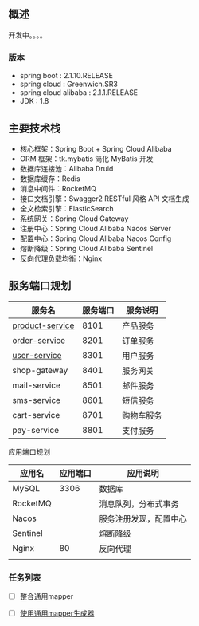 ## 概述

开发中。。。。

### 版本

- spring boot : 2.1.10.RELEASE
- spring cloud : Greenwich.SR3
- spring cloud alibaba : 2.1.1.RELEASE
- JDK : 1.8



## 主要技术栈

-  核心框架：Spring Boot + Spring Cloud Alibaba
-  ORM 框架：tk.mybatis 简化 MyBatis 开发
-  数据库连接池：Alibaba Druid
-  数据库缓存：Redis
-  消息中间件：RocketMQ
-  接口文档引擎：Swagger2 RESTful 风格 API 文档生成
-  全文检索引擎：ElasticSearch
-  系统网关：Spring Cloud Gateway
-  注册中心：Spring Cloud Alibaba Nacos Server
-  配置中心：Spring Cloud Alibaba Nacos Config 
-  熔断降级：Spring Cloud Alibaba Sentinel 
-  反向代理负载均衡：Nginx 

## 服务端口规划

| 服务名                                                       | 服务端口 | 服务说明   |
| ------------------------------------------------------------ | -------- | ---------- |
| [product-service](https://github.com/QiuCarson/spring-cloud-alibaba-shop/tree/master/shop-product-center/product-service) | 8101     | 产品服务   |
| [order-service](https://github.com/QiuCarson/spring-cloud-alibaba-shop/tree/master/shop-order-center/order-service) | 8201     | 订单服务   |
| [user-service](https://github.com/QiuCarson/spring-cloud-alibaba-shop/tree/master/shop-user-center/user-service) | 8301     | 用户服务   |
| shop-gateway                                                 | 8401     | 服务网关   |
| mail-service                                                 | 8501     | 邮件服务   |
| sms-service                                                  | 8601     | 短信服务   |
| cart-service                                                 | 8701     | 购物车服务 |
| pay-service                                                  | 8801     | 支付服务   |

应用端口规划

| 应用名   | 应用端口 | 应用说明               |
| -------- | -------- | ---------------------- |
| MySQL    | 3306     | 数据库                 |
| RocketMQ |          | 消息队列，分布式事务   |
| Nacos    |          | 服务注册发现，配置中心 |
| Sentinel |          | 熔断降级               |
| Nginx    | 80       | 反向代理               |
|          |          |                        |

### 任务列表

- [ ] 整合通用mapper

- [ ] [使用通用mapper生成器](https://github.com/abel533/Mapper/wiki/4.1.mappergenerator)
